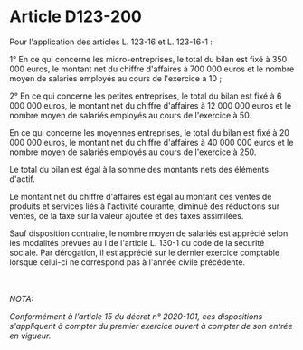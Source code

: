 # Article D123-200

<p>Pour l'application des articles L. 123-16 et L. 123-16-1 :</p><p>1° En ce qui concerne les micro-entreprises, le total du bilan est fixé à 350 000 euros, le montant net du chiffre d'affaires à 700 000 euros et le nombre moyen de salariés employés au cours de l'exercice à 10 ;</p><p>2° En ce qui concerne les petites entreprises, le total du bilan est fixé à 6 000 000 euros, le montant net du chiffre d'affaires à 12 000 000 euros et le nombre moyen de salariés employés au cours de l'exercice à 50.</p><p>En ce qui concerne les moyennes entreprises, le total du bilan est fixé à 20 000 000 euros, le montant net du chiffre d'affaires à 40 000 000 euros et le nombre moyen de salariés employés au cours de l'exercice à 250.</p><p>Le total du bilan est égal à la somme des montants nets des éléments d'actif.</p><p>Le montant net du chiffre d'affaires est égal au montant des ventes de produits et services liés à l'activité courante, diminué des réductions sur ventes, de la taxe sur la valeur ajoutée et des taxes assimilées.</p><p>Sauf disposition contraire, le nombre moyen de salariés est apprécié selon les modalités prévues au I de l'article L. 130-1 du code de la sécurité sociale. Par dérogation, il est apprécié sur le dernier exercice comptable lorsque celui-ci ne correspond pas à l'année civile précédente.</p><br/><br/><i>NOTA:<p>Conformément à l’article 15 du décret n° 2020-101, ces dispositions s'appliquent à compter du premier exercice ouvert à compter de son entrée en vigueur.</p></i>